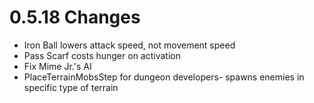 # 0.5.18 Changes #

* Iron Ball lowers attack speed, not movement speed
* Pass Scarf costs hunger on activation
* Fix Mime Jr.'s AI
* PlaceTerrainMobsStep for dungeon developers- spawns enemies in specific type of terrain